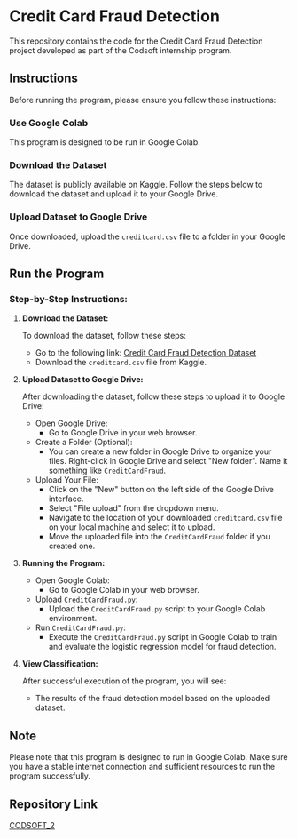 # Credit Card Fraud Detection

This repository contains the code for the Credit Card Fraud Detection project developed as part of the Codsoft internship program.

## Instructions

Before running the program, please ensure you follow these instructions:

### Use Google Colab

This program is designed to be run in Google Colab.

### Download the Dataset

The dataset is publicly available on Kaggle. Follow the steps below to download the dataset and upload it to your Google Drive.

### Upload Dataset to Google Drive

Once downloaded, upload the `creditcard.csv` file to a folder in your Google Drive.

## Run the Program

### Step-by-Step Instructions:

1. **Download the Dataset:**

   To download the dataset, follow these steps:

   - Go to the following link: [Credit Card Fraud Detection Dataset](https://www.kaggle.com/mlg-ulb/creditcardfraud)
   - Download the `creditcard.csv` file from Kaggle.

2. **Upload Dataset to Google Drive:**

   After downloading the dataset, follow these steps to upload it to Google Drive:

   - Open Google Drive:
     - Go to Google Drive in your web browser.
   - Create a Folder (Optional):
     - You can create a new folder in Google Drive to organize your files. Right-click in Google Drive and select "New folder". Name it something like `CreditCardFraud`.
   - Upload Your File:
     - Click on the "New" button on the left side of the Google Drive interface.
     - Select "File upload" from the dropdown menu.
     - Navigate to the location of your downloaded `creditcard.csv` file on your local machine and select it to upload.
     - Move the uploaded file into the `CreditCardFraud` folder if you created one.

3. **Running the Program:**

   - Open Google Colab:
     - Go to Google Colab in your web browser.
   - Upload `CreditCardFraud.py`:
     - Upload the `CreditCardFraud.py` script to your Google Colab environment.
   - Run `CreditCardFraud.py`:
     - Execute the `CreditCardFraud.py` script in Google Colab to train and evaluate the logistic regression model for fraud detection.

4. **View Classification:**

   After successful execution of the program, you will see:

   - The results of the fraud detection model based on the uploaded dataset.

## Note

Please note that this program is designed to run in Google Colab. Make sure you have a stable internet connection and sufficient resources to run the program successfully.

## Repository Link

[CODSOFT_2](https://github.com/PhaniMax/CODSOFT_2.git)
